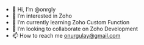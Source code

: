 - 👋 Hi, I’m @onrgly
- 👀 I’m interested in Zoho
- 🌱 I’m currently learning Zoho Custom Function
- 💞️ I’m looking to collaborate on Zoho Development
- 📫 How to reach me onurgulay@gmail.com

<!---
onrgly/onrgly is a ✨ special ✨ repository because its `README.md` (this file) appears on your GitHub profile.
You can click the Preview link to take a look at your changes.
--->
